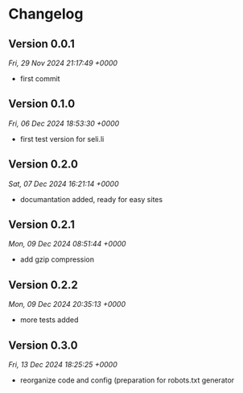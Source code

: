 # Changelog



## Version 0.0.1
*Fri, 29 Nov 2024 21:17:49 +0000*
- first commit


## Version 0.1.0
*Fri, 06 Dec 2024 18:53:30 +0000*
- first test version for seli.li


## Version 0.2.0
*Sat, 07 Dec 2024 16:21:14 +0000*
- documantation added, ready for easy sites


## Version 0.2.1
*Mon, 09 Dec 2024 08:51:44 +0000*
- add gzip compression


## Version 0.2.2
*Mon, 09 Dec 2024 20:35:13 +0000*
- more tests added


## Version 0.3.0
*Fri, 13 Dec 2024 18:25:25 +0000*
- reorganize code and config (preparation for robots.txt generator
